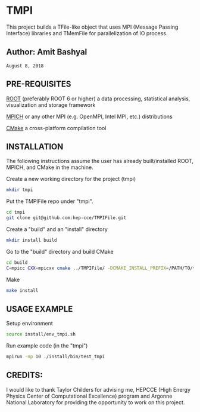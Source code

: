 # TMPI
This project builds a TFile-like object that uses MPI (Message Passing Interface) libraries and TMemFile for parallelization of IO process. 

## Author: Amit Bashyal 
    August 8, 2018

## PRE-REQUISITES
[ROOT](https://root.cern.ch/) (preferably ROOT 6 or higher) a data processing, statistical analysis, visualization and storage framework

[MPICH](http://www.mpich.org/) or any other MPI (e.g. OpenMPI, Intel MPI, etc.) distributions

[CMake](https://cmake.org/) a cross-platform compilation tool

## INSTALLATION
The following instructions assume the user has already built/installed ROOT, MPICH, and CMake in the machine.

Create a new working directory for the project (tmpi)
```bash
mkdir tmpi
```
Put the TMPIFile repo under "tmpi".
```bash
cd tmpi
git clone git@github.com:hep-cce/TMPIFile.git
```

Create a "build" and an "install" directory
```bash
mkdir install build
```

Go to the "build" directory and build CMake
```bash
cd build
C=mpicc CXX=mpicxx cmake ../TMPIFile/ -DCMAKE_INSTALL_PREFIX=/PATH/TO/tmpi/install/ -DCMAKE_BUILD_TYPE=RelWithDebInfo
```

Make
```bash
make install 
```

## USAGE EXAMPLE
Setup environment
```bash
source install/env_tmpi.sh
```

Run example code (in the "tmpi")
```bash
mpirun -np 10 ./install/bin/test_tmpi
```

## CREDITS:
I would like to thank Taylor Childers for advising me, HEPCCE (High Energy Physics Center of Computational Excellence) program and Argonne National Laboratory for providing the opportunity to work on this project.
